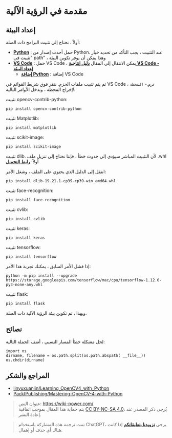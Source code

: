 # مقدمة في الرؤية الآلية

## إعداد البيئة

أولاً ، نحتاج إلى تثبيت البرامج ذات الصلة:

- [**Python**](https://www.python.org/downloads/) : حمل أحدث إصدار من Python. عند التثبيت ، يجب التأكد من تحديد خيار "تثبيت في path" ، وهذا يمكن أن يوفر تكوين البيئة
- [**VS Code**](https://code.visualstudio.com/) : حمل VS Code ، يمكن الانتقال إلى المقال [**دليل إنتاجية VS Code - إعداد البيئة**](https://wiki-power.com/ar/VSCode%E7%94%9F%E4%BA%A7%E5%8A%9B%E6%8C%87%E5%8D%97-%E7%8E%AF%E5%A2%83%E9%85%8D%E7%BD%AE)
  - [**إضافة Python**](https://marketplace.visualstudio.com/items?itemName=ms-python.python) : إضافة VS Code

ثم يتم تثبيت ملفات الحزم. ننقر فوق شريط القوائم في VS Code `عرض` - `المحطة` ، لإخراج المحطة ، وندخل الأوامر التالية:

تثبيت opencv-contrib-python:

```shell
pip install opencv-contrib-python
```

تثبيت Matplotlib:

```shell
pip install matplotlib
```

تثبيت scikit-image:

```shell
pip install scikit-image
```

تثبيت dlib. لأن التثبيت المباشر سيؤدي إلى حدوث خطأ ، فإننا نحتاج إلى تنزيل ملف .whl أولاً: [**رابط التحميل**](https://cdn.jsdelivr.net/gh/linyuxuanlin/File-host/software-development/dlib-19.21.1-cp39-cp39-win_amd64.whl)

انتقل إلى الدليل الذي يحتوي على الملف ، وشغل الأمر:

```shell
pip install dlib-19.21.1-cp39-cp39-win_amd64.whl
```

تثبيت face-recognition:

```shell
pip install face-recognition
```

تثبيت cvlib:

```shell
pip install cvlib
```

تثبيت keras:

```shell
pip install keras
```

تثبيت tensorflow:

```shell
pip install tensorflow
```

إذا فشل الأمر السابق ، يمكنك تجربة هذا الأمر:

```
python -m pip install --upgrade https://storage.googleapis.com/tensorflow/mac/cpu/tensorflow-1.12.0-py3-none-any.whl
```

تثبيت flask:

```shell
pip install flask
```

وبهذا ، تم تكوين بيئة الرؤية الآلية ذات الصلة.

## نصائح

لحل مشكلة خطأ المسار النسبي ، أضف الجملة التالية:

```shell
import os
dirname, filename = os.path.split(os.path.abspath( __file__))
os.chdir(dirname)
```

## المراجع والشكر

- [linyuxuanlin/Learning_OpenCV4_with_Python](https://github.com/linyuxuanlin/Learning_OpenCV4_with_Python)
- [PacktPublishing/Mastering-OpenCV-4-with-Python](https://github.com/PacktPublishing/Mastering-OpenCV-4-with-Python)

> عنوان النص: <https://wiki-power.com/>  
> يتم حماية هذا المقال بموجب اتفاقية [CC BY-NC-SA 4.0](https://creativecommons.org/licenses/by/4.0/deed.zh)، يُرجى ذكر المصدر عند إعادة النشر.

> تمت ترجمة هذه المشاركة باستخدام ChatGPT، يرجى [**تزويدنا بتعليقاتكم**](https://github.com/linyuxuanlin/Wiki_MkDocs/issues/new) إذا كانت هناك أي حذف أو إهمال.